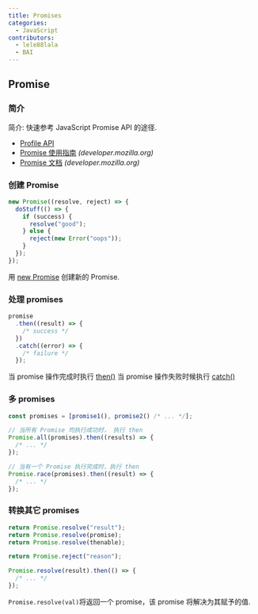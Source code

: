 ```yaml
---
title: Promises
categories:
  - JavaScript
contributors:
  - lele88lala
  - BAI
---
```


## Promise

### 简介

简介: 快速参考 JavaScript Promise API 的途径.

- [Profile API](https://developer.mozilla.org/zh-CN/docs/Web/JavaScript/Reference/Global_Objects/Promise)
- [Promise 使用指南](https://developer.mozilla.org/zh-CN/docs/Web/JavaScript/Guide/Using_promises) _(developer.mozilla.org)_
- [Promise 文档](https://developer.mozilla.org/zh-CN/docs/Web/JavaScript/Reference/Global_Objects/Promise) _(developer.mozilla.org)_

### 创建 Promise

```js
new Promise((resolve, reject) => {
  doStuff(() => {
    if (success) {
      resolve("good");
    } else {
      reject(new Error("oops"));
    }
  });
});
```

用 [new Promise](https://developer.mozilla.org/en-US/docs/Web/JavaScript/Reference/Global_Objects/Promise#Contstructor) 创建新的 Promise.

### 处理 promises

```js
promise
  .then((result) => {
    /* success */
  })
  .catch((error) => {
    /* failure */
  });
```

当 promise 操作完成时执行 [then()](https://developer.mozilla.org/zh-CN/docs/Web/JavaScript/Reference/Global_Objects/Promise/then)
当 promise 操作失败时候执行 [catch()](https://developer.mozilla.org/zh-CN/docs/Web/JavaScript/Reference/Global_Objects/Promise/catch)

### 多 promises

```js
const promises = [promise1(), promise2() /* ... */];
```

```js
// 当所有 Promise 均执行成功时， 执行 then
Promise.all(promises).then((results) => {
  /* ... */
});
```

```js
// 当有一个 Promise 执行完成时，执行 then
Promise.race(promises).then((result) => {
  /* ... */
});
```

### 转换其它 promises

```js
return Promise.resolve("result");
return Promise.resolve(promise);
return Promise.resolve(thenable);

return Promise.reject("reason");

Promise.resolve(result).then(() => {
  /* ... */
});
```

`Promise.resolve(val)`将返回一个 promise，该 promise 将解决为其赋予的值.
